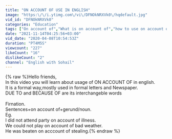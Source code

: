```yaml
---
title: "ON ACCOUNT OF USE IN ENGLISH"
image: "https:\/\/i.ytimg.com\/vi\/DFNOkNRXVk0\/hqdefault.jpg"
vid_id: "DFNOkNRXVk0"
categories: "Education"
tags: ["On account of","What is on account of","how to use on account of"]
date: "2021-11-14T04:25:56+03:00"
vid_date: "2020-04-08T10:54:53Z"
duration: "PT4M5S"
viewcount: "227"
likeCount: "16"
dislikeCount: "2"
channel: "English with Sohail"
---
```

{% raw %}Hello friends,<br />In this video you will learn about usage of ON ACCOUNT OF in english.<br />It is a formal way,mostly used in formal letters and Newspaper.<br />DUE TO and BECAUSE OF are its interchangeble words<br /><br />Firnation.<br />Sentences+on account of+gerund/noun.<br />Eg.<br />I did not attend party on account of illness.<br />We could not play on account of bad weather.<br />He was beaten on acccount of stealing.{% endraw %}
